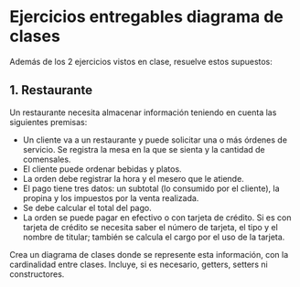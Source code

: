 # Ejercicios entregables diagrama de clases

Además de los 2 ejercicios vistos en clase, resuelve estos supuestos:

## 1. Restaurante

Un restaurante necesita almacenar información teniendo en cuenta las siguientes premisas:

* Un cliente va a un restaurante y puede solicitar una o más órdenes de servicio. Se registra la mesa en la que se sienta y la cantidad de comensales.
* El cliente puede ordenar bebidas y platos.
* La orden debe registrar la hora y el mesero que le atiende.
* El pago tiene tres datos: un subtotal (lo consumido por el cliente), la propina y los impuestos por la venta realizada.
* Se debe calcular el total del pago.
* La orden se puede pagar en efectivo o con tarjeta de crédito. Si es con tarjeta de crédito se necesita saber el número de tarjeta, el tipo y el nombre de titular; también se calcula el cargo por el uso de la tarjeta.

Crea un diagrama de clases donde se represente esta información, con la cardinalidad entre clases. Incluye, si es necesario, getters, setters ni constructores.
